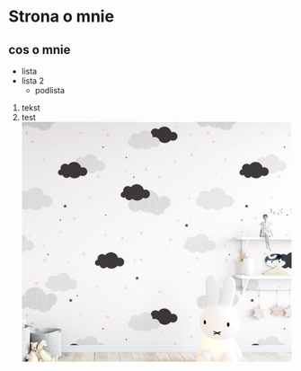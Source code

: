 # Strona o mnie
## cos o mnie
  * lista
  * lista 2
    * podlista
  1. tekst
  1. test
  ![](o.jpg)
 
 
    